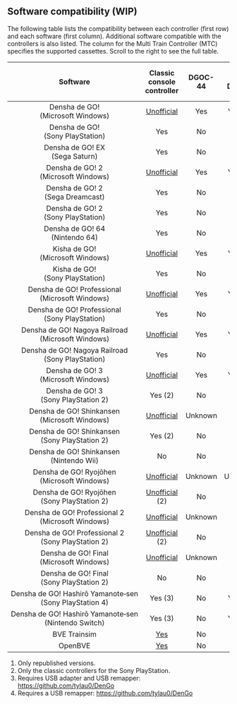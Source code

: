 ## Software compatibility (WIP)

The following table lists the compatibility between each controller (first row) and each software (first column). Additional software compatible with the controllers is also listed. The column for the Multi Train Controller (MTC) specifies the supported cassettes. Scroll to the right to see the full table.

| Software                                                                              | Classic console controller                                                            | DGOC-44 | DGC-255<br/>DGOC-44U                                     | DRC-184<br/>DYC-288                                      | TCPP-20009<br/>TCPP-20012                                | TCPP-20011                                               | TCPP-20014                                               | TCPP-20017 | MTC   | OHC-PC01                                                 |
|:-------------------------------------------------------------------------------------:|:-------------------------------------------------------------------------------------:|:-------:|:--------------------------------------------------------:|:--------------------------------------------------------:|:--------------------------------------------------------:|:--------------------------------------------------------:|:--------------------------------------------------------:|:----------:|:-----:|:--------------------------------------------------------:|
| Densha&nbsp;de&nbsp;GO!<br/>(Microsoft Windows)                                       | [Unofficial](../adapters#converter-tool-by-autotraintas)                              | Yes     | Yes (1)                                                  | No                                                       | [Unofficial](../adapters#converter-tool-by-autotraintas) | [Unofficial](../adapters#converter-tool-by-autotraintas) | No                                                       | No         | No    | Yes                                                      |
| Densha&nbsp;de&nbsp;GO!<br/>(Sony PlayStation)                                        | Yes                                                                                   | No      | No                                                       | No                                                       | No                                                       | No                                                       | No                                                       | No         | No    | No                                                       |
| Densha&nbsp;de&nbsp;GO!&nbsp;EX<br/>(Sega Saturn)                                     | Yes                                                                                   | No      | No                                                       | No                                                       | No                                                       | No                                                       | No                                                       | No         | No    | No                                                       |
| Densha&nbsp;de&nbsp;GO!&nbsp;2<br/>(Microsoft Windows)                                | [Unofficial](../adapters#converter-tool-by-autotraintas)                              | Yes     | Yes (1)                                                  | No                                                       | [Unofficial](../adapters#converter-tool-by-autotraintas) | [Unofficial](../adapters#converter-tool-by-autotraintas) | No                                                       | No         | No    | Yes                                                      |
| Densha&nbsp;de&nbsp;GO!&nbsp;2<br/>(Sega Dreamcast)                                   | Yes                                                                                   | No      | No                                                       | No                                                       | No                                                       | No                                                       | No                                                       | No         | No    | No                                                       |
| Densha&nbsp;de&nbsp;GO!&nbsp;2<br/>(Sony PlayStation)                                 | Yes                                                                                   | No      | No                                                       | No                                                       | No                                                       | No                                                       | No                                                       | No         | No    | No                                                       |
| Densha&nbsp;de&nbsp;GO!&nbsp;64<br/>(Nintendo 64)                                     | Yes                                                                                   | No      | No                                                       | No                                                       | No                                                       | No                                                       | No                                                       | No         | No    | No                                                       |
| Kisha&nbsp;de&nbsp;GO!<br/>(Microsoft Windows)                                        | [Unofficial](../adapters#converter-tool-by-autotraintas)                              | Yes     | Yes (1)                                                  | No                                                       | [Unofficial](../adapters#converter-tool-by-autotraintas) | [Unofficial](../adapters#converter-tool-by-autotraintas) | No                                                       | No         | No    | Yes                                                      |
| Kisha&nbsp;de&nbsp;GO!<br/>(Sony PlayStation)                                         | Yes                                                                                   | No      | No                                                       | No                                                       | No                                                       | No                                                       | No                                                       | No         | No    | No                                                       |
| Densha&nbsp;de&nbsp;GO!&nbsp;Professional<br/>(Microsoft Windows)                     | [Unofficial](../adapters#converter-tool-by-autotraintas)                              | Yes     | Yes (1)                                                  | No                                                       | [Unofficial](../adapters#converter-tool-by-autotraintas) | [Unofficial](../adapters#converter-tool-by-autotraintas) | No                                                       | No         | No    | Yes                                                      |
| Densha&nbsp;de&nbsp;GO!&nbsp;Professional<br/>(Sony PlayStation)                      | Yes                                                                                   | No      | No                                                       | No                                                       | No                                                       | No                                                       | No                                                       | No         | No    | No                                                       |
| Densha&nbsp;de&nbsp;GO!&nbsp;Nagoya&nbsp;Railroad<br/>(Microsoft Windows)             | [Unofficial](../adapters#converter-tool-by-autotraintas)                              | Yes     | Yes (1)                                                  | No                                                       | [Unofficial](../adapters#converter-tool-by-autotraintas) | [Unofficial](../adapters#converter-tool-by-autotraintas) | No                                                       | No         | No    | Yes                                                      |
| Densha&nbsp;de&nbsp;GO!&nbsp;Nagoya&nbsp;Railroad<br/>(Sony PlayStation)              | Yes                                                                                   | No      | No                                                       | No                                                       | No                                                       | No                                                       | No                                                       | No         | P5/B8 | No                                                       |
| Densha&nbsp;de&nbsp;GO!&nbsp;3<br/>(Microsoft Windows)                                | [Unofficial](../adapters#converter-tool-by-autotraintas)                              | Yes     | Yes (1)                                                  | No                                                       | [Unofficial](../adapters#converter-tool-by-autotraintas) | [Unofficial](../adapters#converter-tool-by-autotraintas) | No                                                       | No         | No    | Yes                                                      |
| Densha&nbsp;de&nbsp;GO!&nbsp;3<br/>(Sony PlayStation 2)                               | Yes (2)                                                                               | No      | No                                                       | No                                                       | Yes                                                      | No                                                       | No                                                       | No         | P5/B8 | No                                                       |
| Densha&nbsp;de&nbsp;GO!&nbsp;Shinkansen<br/>(Microsoft Windows)                       | [Unofficial](../adapters#converter-tool-by-autotraintas)                              | Unknown | Yes                                                      | No                                                       | [Unofficial](../adapters#converter-tool-by-autotraintas) | [Unofficial](../adapters#converter-tool-by-autotraintas) | No                                                       | No         | No    | Yes                                                      |
| Densha&nbsp;de&nbsp;GO!&nbsp;Shinkansen<br/>(Sony PlayStation 2)                      | Yes (2)                                                                               | No      | No                                                       | No                                                       | Yes                                                      | Yes                                                      | No                                                       | No         | P5/B8 | No                                                       |
| Densha&nbsp;de&nbsp;GO!&nbsp;Shinkansen<br/>(Nintendo Wii)                            | No                                                                                    | No      | No                                                       | No                                                       | No                                                       | No                                                       | No                                                       | Yes        | No    | No                                                       |
| Densha&nbsp;de&nbsp;GO!&nbsp;Ryojōhen<br/>(Microsoft Windows)                         | [Unofficial](../adapters#converter-tool-by-autotraintas)                              | Unknown | Unknown                                                  | Yes                                                      | [Unofficial](../adapters#converter-tool-by-autotraintas) | [Unofficial](../adapters#converter-tool-by-autotraintas) | No                                                       | No         | No    | Yes                                                      |
| Densha&nbsp;de&nbsp;GO!&nbsp;Ryojōhen<br/>(Sony PlayStation 2)                        | [Unofficial](../adapters#playstation-2-cheat-codes-for-playstation-1-controllers) (2) | No      | No                                                       | No                                                       | Yes                                                      | Yes                                                      | Yes                                                      | No         | P5/B8 | No                                                       |
| Densha&nbsp;de&nbsp;GO!&nbsp;Professional&nbsp;2<br/>(Microsoft Windows)              | [Unofficial](../adapters#converter-tool-by-autotraintas)                              | Unknown | Yes                                                      | Yes                                                      | [Unofficial](../adapters#converter-tool-by-autotraintas) | [Unofficial](../adapters#converter-tool-by-autotraintas) | No                                                       | No         | No    | Yes                                                      |
| Densha&nbsp;de&nbsp;GO!&nbsp;Professional&nbsp;2<br/>(Sony PlayStation 2)             | [Unofficial](../adapters#playstation-2-cheat-codes-for-playstation-1-controllers) (2) | No      | No                                                       | No                                                       | Yes                                                      | Yes                                                      | Yes                                                      | No         | P5/B8 | No                                                       |
| Densha&nbsp;de&nbsp;GO!&nbsp;Final<br/>(Microsoft Windows)                            | [Unofficial](../adapters#converter-tool-by-autotraintas)                              | Unknown | Yes                                                      | Yes                                                      | [Unofficial](../adapters#converter-tool-by-autotraintas) | [Unofficial](../adapters#converter-tool-by-autotraintas) | No                                                       | No         | No    | Yes                                                      |
| Densha&nbsp;de&nbsp;GO!&nbsp;Final<br/>(Sony PlayStation 2)                           | No                                                                                    | No      | No                                                       | No                                                       | Yes                                                      | Yes                                                      | Yes                                                      | No         | P5/B8 | No                                                       |
| Densha&nbsp;de&nbsp;GO!&nbsp;Hashirō&nbsp;Yamanote&#8209;sen<br/>(Sony PlayStation 4) | Yes (3)                                                                               | No      | Yes (4)                                                  | Untested (4)                                             | No                                                       | No                                                       | No                                                       | No         | No    | Yes                                                      |
| Densha&nbsp;de&nbsp;GO!&nbsp;Hashirō&nbsp;Yamanote&#8209;sen<br/>(Nintendo Switch)    | Yes (3)                                                                               | No      | Yes (4)                                                  | Untested (4)                                             | No                                                       | No                                                       | No                                                       | No         | No    | Yes                                                      |
| BVE Trainsim                                                                          | [Yes](../adapters#input-plugins-for-bve-trainsimopenbve)                              | No      | [Yes](../adapters#input-plugins-for-bve-trainsimopenbve) | [Yes](../adapters#input-plugins-for-bve-trainsimopenbve) | [Yes](../adapters#input-plugins-for-bve-trainsimopenbve) | No                                                       | [Yes](../adapters#input-plugins-for-bve-trainsimopenbve) | No         | Yes   | [Yes](../adapters#input-plugins-for-bve-trainsimopenbve) |
| OpenBVE                                                                               | [Yes](../adapters#input-plugins-for-bve-trainsimopenbve)                              | No      | [Yes](../adapters#input-plugins-for-bve-trainsimopenbve) | [Yes](../adapters#input-plugins-for-bve-trainsimopenbve) | [Yes](../adapters#input-plugins-for-bve-trainsimopenbve) | [Yes](../adapters#input-plugins-for-bve-trainsimopenbve) | [Yes](../adapters#input-plugins-for-bve-trainsimopenbve) | No         | P5/B8 | [Yes](../adapters#input-plugins-for-bve-trainsimopenbve) |

1. Only republished versions.
2. Only the classic controllers for the Sony PlayStation.
3. Requires USB adapter and USB remapper: https://github.com/tylau0/DenGo
4. Requires a USB remapper: https://github.com/tylau0/DenGo
